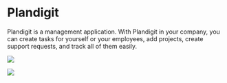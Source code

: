 # Plandigit
Plandigit is a management application. With Plandigit in your company, you can create tasks for yourself or your employees, add projects, create support requests, and track all of them easily. 


<a href = "https://s1.gifyu.com/images/Plandigit-134edc9901be53e3a.jpg" target = "_blank"> <img src = "https://s1.gifyu.com/images/Plandigit-134edc9901be53e3a.jpg" /> </a>

<a href = "https://s4.gifyu.com/images/5086fa1195e105717.jpg" target = "_blank"> <img src = "https://s4.gifyu.com/images/5086fa1195e105717.jpg" /> </a>
